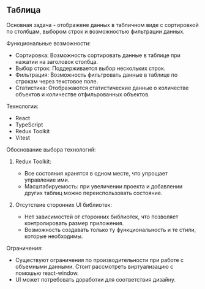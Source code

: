 ## Таблица

Основная задача - отображене данных в табличном виде с сортировкой по столбцам, выбором строк и возможностью фильтрации данных.

Функциональные возможности:
- Сортировка: Возможность сортировать данные в таблице при нажатии на заголовок столбца.
- Выбор строк: Поддерживается выбор нескольких строк.
- Фильтрация: Возможность фильтровать данные в таблице по строкам через текстовое поле.
- Статистика: Отображаются статистические данные о количестве объектов и количестве отфильрованных объектов.

Технологии:
- React
- TypeScript
- Redux Toolkit
- Vitest

Обоснование выбора технологий:
1. Redux Toolkit:
   - Все состояния хранятся в одном месте, что упрощает управление ими.
   - Масштабируемость: при увеличении проекта и добавлении других таблиц можно переиспользовать состояние.

2. Отсутствие сторонних UI библиотек:
   - Нет зависимостей от сторонних библиотек, что позволяет контролировать размер приложения.
   - Возможность создавать только ту функциональность и те стили, которые необходимы.

Ограничения:
- Существуют ограничения по производительности при работе с объемными данными. Стоит рассмотреть виртуализацию с помошью react-window.
- UI может потребовать доработки для соответствия дизайну.

